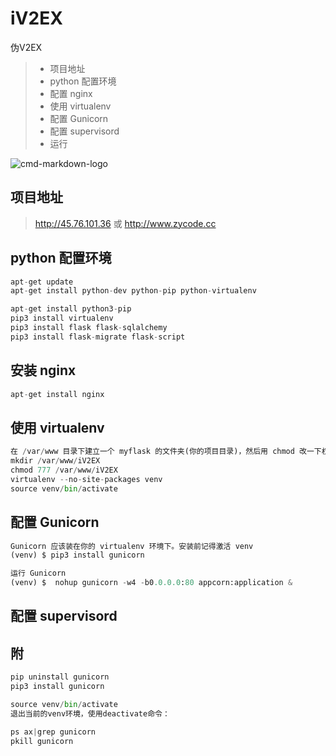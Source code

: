 # iV2EX
伪V2EX

> * 项目地址
> * python 配置环境
> * 配置 nginx
> * 使用 virtualenv
> * 配置 Gunicorn
> * 配置 supervisord
> * 运行


![cmd-markdown-logo](https://github.com/caoziyao/iV2EX/blob/master/static/img/v2ex.png)  

## 项目地址

> http://45.76.101.36
或
http://www.zycode.cc


## python 配置环境
```python
apt-get update
apt-get install python-dev python-pip python-virtualenv

apt-get install python3-pip
pip3 install virtualenv
pip3 install flask flask-sqlalchemy
pip3 install flask-migrate flask-script
```

## 安装 nginx
```python
apt-get install nginx
```

## 使用 virtualenv
```python
在 /var/www 目录下建立一个 myflask 的文件夹(你的项目目录)，然后用 chmod 改一下权限
mkdir /var/www/iV2EX
chmod 777 /var/www/iV2EX
virtualenv --no-site-packages venv
source venv/bin/activate
```

## 配置 Gunicorn
```python
Gunicorn 应该装在你的 virtualenv 环境下。安装前记得激活 venv
(venv) $ pip3 install gunicorn

运行 Gunicorn
(venv) $  nohup gunicorn -w4 -b0.0.0.0:80 appcorn:application &
```

## 配置 supervisord



## 附
```python
pip uninstall gunicorn
pip3 install gunicorn

source venv/bin/activate
退出当前的venv环境，使用deactivate命令：

ps ax|grep gunicorn
pkill gunicorn
```